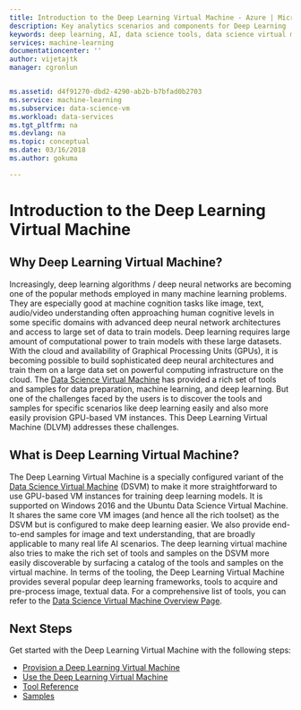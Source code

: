 ```yaml
---
title: Introduction to the Deep Learning Virtual Machine - Azure | Microsoft Docs
description: Key analytics scenarios and components for Deep Learning  Virtual Machines.
keywords: deep learning, AI, data science tools, data science virtual machine, tools for data science, linux data science
services: machine-learning
documentationcenter: ''
author: vijetajtk
manager: cgronlun


ms.assetid: d4f91270-dbd2-4290-ab2b-b7bfad0b2703
ms.service: machine-learning
ms.subservice: data-science-vm
ms.workload: data-services
ms.tgt_pltfrm: na
ms.devlang: na
ms.topic: conceptual
ms.date: 03/16/2018
ms.author: gokuma

---
```


# Introduction to the Deep Learning Virtual Machine

## Why Deep Learning Virtual Machine? 

Increasingly,  deep learning algorithms / deep neural networks are becoming one of the popular methods employed in many machine learning problems. They are especially good at machine cognition tasks like image, text, audio/video understanding often approaching human cognitive levels in some specific domains with advanced deep neural network architectures and access to large set of data to train models. Deep learning requires large amount of computational power to train models with these large datasets. With the cloud and availability of Graphical Processing Units (GPUs),  it is becoming possible to build sophisticated deep neural architectures and train them on a large data set on powerful computing infrastructure on the cloud.  The [Data Science Virtual Machine](overview.md) has provided a rich set of tools and samples for data preparation, machine learning, and deep learning. But one of the challenges faced by the users is to discover the tools and samples for specific scenarios like deep learning easily and also more easily provision GPU-based VM instances. This Deep Learning Virtual Machine (DLVM) addresses these challenges. 

## What is Deep Learning Virtual Machine? 
The Deep Learning Virtual Machine is a specially configured variant of the [Data Science Virtual Machine](overview.md) (DSVM) to make it more straightforward to use GPU-based VM instances for training deep learning models. It is supported on Windows 2016 and the Ubuntu Data Science Virtual Machine.  It shares the same core VM images (and hence all the rich toolset) as the DSVM but is configured to make deep learning easier. We also provide end-to-end samples for image and text understanding, that are broadly applicable to many real life AI scenarios. The deep learning virtual machine also tries to make the rich set of tools and samples on the DSVM more easily discoverable by surfacing a catalog of the tools and samples on the virtual machine. In terms of the tooling, the Deep Learning Virtual Machine provides several popular deep learning frameworks, tools to acquire and pre-process image, textual data. For a comprehensive list of tools, you can refer to the [Data Science Virtual Machine Overview Page](overview.md#whats-included-in-the-data-science-vm). 

## Next Steps

Get started with the Deep Learning Virtual Machine with the following steps:

* [Provision a Deep Learning Virtual Machine](provision-deep-learning-dsvm.md)
* [Use the Deep Learning Virtual Machine](use-deep-learning-dsvm.md)
* [Tool Reference](dsvm-deep-learning-ai-frameworks.md)
* [Samples](dsvm-samples-and-walkthroughs.md)
